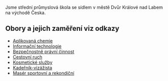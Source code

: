 Jsme střední průmyslová škola se sídlem v městě Dvůr Králové nad Labem na
východě Česka.

## Obory a jejich zaměření viz odkazy

* [Aplikovaná chemie](https://sposdk.cz/aplikovana-chemie/)
* [Informační technologie](https://sposdk.cz/informacni-technologie-kyberneticka-bezpecnost/)
* [Bezpečnostně právní činnost](https://sposdk.cz/bezpecnostne-pravni-cinnost/)
* [Cestovní ruch](https://sposdk.cz/cestovni-ruch/)
* [Kosmetické služby](https://sposdk.cz/kosmeticke-sluzby/)
* [Kadeřník-vizážista](https://sposdk.cz/kadernik-vizazista/)
* [Masér sportovní a rekondiční](https://sposdk.cz/maser-sportovni-a-rekondicni/)
